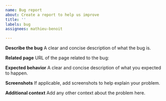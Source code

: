 ```yaml
---
name: Bug report
about: Create a report to help us improve
title: ''
labels: bug
assignees: mathieu-benoit

---
```


**Describe the bug**
A clear and concise description of what the bug is.

**Related page**
URL of the page related to the bug:

**Expected behavior**
A clear and concise description of what you expected to happen.

**Screenshots**
If applicable, add screenshots to help explain your problem.

**Additional context**
Add any other context about the problem here.
